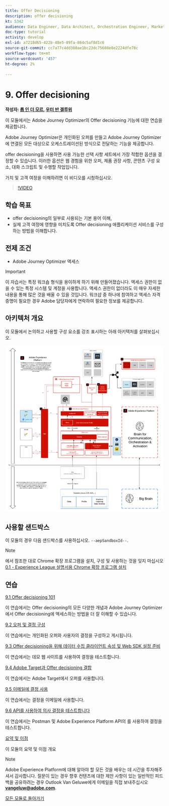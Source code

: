 ```yaml
---
title: Offer Decisioning
description: offer decisioning
kt: 5342
audience: Data Engineer, Data Architect, Orchestration Engineer, Marketer
doc-type: tutorial
activity: develop
exl-id: a7218d65-422b-48e5-89fa-864c5af8d1c6
source-git-commit: cc7a77c4dd380ae1bc23dc75608e8e2224dfe78c
workflow-type: tm+mt
source-wordcount: '457'
ht-degree: 2%

---
```


# 9. Offer decisioning

**작성자: [롭 인 더 모르](https://www.linkedin.com/in/ridmaur/), [우터 반 겔루위](https://www.linkedin.com/in/woutervangeluwe/)**

이 모듈에서는 Adobe Journey Optimizer의 Offer decisioning 기능에 대한 연습을 제공합니다.

Adobe Journey Optimizer은 개인화된 오퍼를 만들고 Adobe Journey Optimizer에 연결된 모든 대상으로 오케스트레이션된 방식으로 전달하는 기능을 제공합니다.

offer decisioning을 사용하면 사용 가능한 선택 사항 세트에서 가장 적합한 옵션을 결정할 수 있습니다. 이러한 옵션은 웹 경험을 위한 오퍼, 제품 권장 사항, 콘텐츠 구성 요소, 대화 스크립트 및 수행할 작업입니다.

가치 및 고객 여정을 이해하려면 이 비디오를 시청하십시오.

>[!VIDEO](https://video.tv.adobe.com/v/328829?quality=12&learn=on)

## 학습 목표

- offer decisioning의 일부로 사용되는 기본 용어 이해,
- 실제 고객 여정에 영향을 미치도록 Offer decisioning 애플리케이션 서비스를 구성하는 방법을 이해합니다.

## 전제 조건

- Adobe Journey Optimizer 액세스

>[!IMPORTANT]
>
>이 자습서는 특정 워크숍 형식을 용이하게 하기 위해 만들어졌습니다. 액세스 권한이 없을 수 있는 특정 시스템 및 계정을 사용합니다. 액세스 권한이 없더라도 이 매우 자세한 내용을 통해 많은 것을 배울 수 있을 것입니다. 워크샵 중 하나에 참여하고 액세스 자격 증명이 필요한 경우 Adobe 담당자에게 연락하여 필요한 정보를 제공합니다.

## 아키텍처 개요

이 모듈에서 논의하고 사용할 구성 요소를 강조 표시하는 아래 아키텍처를 살펴보십시오.

![아키텍처 개요](../../assets/images/architecturem14.png)

## 사용할 샌드박스

이 모듈의 경우 다음 샌드박스를 사용하십시오. `--aepSandboxId--`.

>[!NOTE]
>
>에서 참조한 대로 Chrome 확장 프로그램을 설치, 구성 및 사용하는 것을 잊지 마십시오 [0.1 - Experience League 설명서용 Chrome 확장 프로그램 설치](../module0/ex1.md)

## 연습

[9.1 Offer decisioning 101](./ex1.md)

이 연습에서는 Offer decisioning의 모든 다양한 개념과 Adobe Journey Optimizer에서 Offer decisioning에 액세스하는 방법을 더 잘 이해할 수 있습니다.

[9.2 오퍼 및 결정 구성](./ex2.md)

이 연습에서는 개인화된 오퍼와 사용자의 결정을 구성하고 게시됩니다.

[9.3 Offer decisioning을 위해 데이터 수집 클라이언트 속성 및 Web SDK 설정 준비](./ex3.md)

이 연습에서는 데모 웹 사이트를 사용하여 결정을 테스트합니다.

[9.4 Adobe Target과 Offer decisioning 결합](./ex4.md)

이 연습에서는 Adobe Target에서 오퍼를 사용합니다.

[9.5 이메일에 결정 사용](./ex5.md)

이 연습에서는 결정을 이메일에 사용합니다.

[9.6 API를 사용하여 의사 결정을 테스트합니다](./ex6.md)

이 연습에서는 Postman 및 Adobe Experience Platform API의 를 사용하여 결정을 테스트합니다.

[요약 및 이점](./summary.md)

이 모듈의 요약 및 이점 개요

>[!NOTE]
>
>Adobe Experience Platform에 대해 알아야 할 모든 것을 배우는 데 시간을 투자해주셔서 감사합니다. 질문이 있는 경우 향후 컨텐츠에 대한 제안 사항이 있는 일반적인 피드백을 공유하려는 경우 Outlook Van Geluwe에게 이메일을 직접 보내주십시오 **vangeluw@adobe.com**.

[모든 모듈로 돌아가기](../../overview.md)
